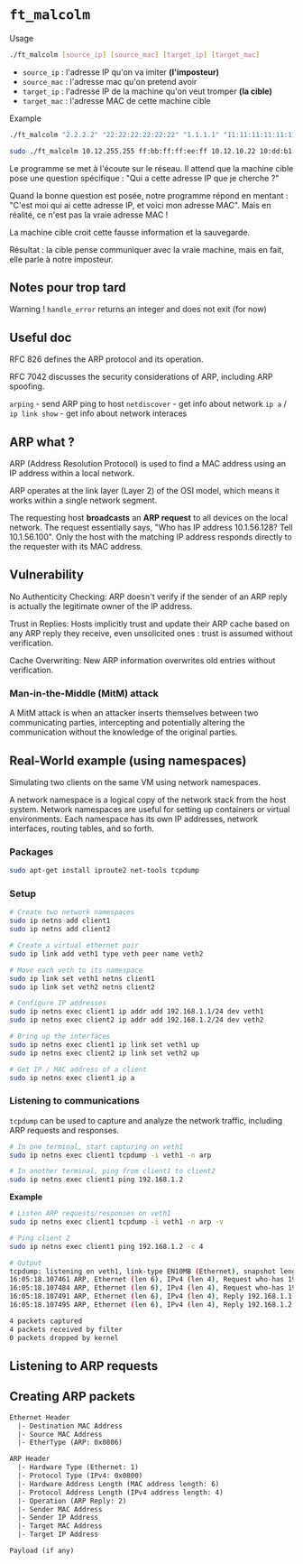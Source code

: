 # `ft_malcolm`

Usage

```sh
./ft_malcolm [source_ip] [source_mac] [target_ip] [target_mac]
```

- `source_ip` : l'adresse IP qu'on va imiter **(l'imposteur)**
- `source_mac` : l'adresse mac qu'on pretend avoir
- `target_ip` : l'adresse IP de la machine qu'on veut tromper **(la cible)**
- `target_mac` : l'adresse MAC de cette machine cible

Example
```sh
./ft_malcolm "2.2.2.2" "22:22:22:22:22:22" "1.1.1.1" "11:11:11:11:11:11"
```

```sh
sudo ./ft_malcolm 10.12.255.255 ff:bb:ff:ff:ee:ff 10.12.10.22 10:dd:b1:ff:ff:ff
```

Le programme se met à l'écoute sur le réseau. Il attend que la machine cible pose une question spécifique : "Qui a cette adresse IP que je cherche ?"

Quand la bonne question est posée, notre programme répond en mentant : "C'est moi qui ai cette adresse IP, et voici mon adresse MAC". Mais en réalité, ce n'est pas la vraie adresse MAC !

La machine cible croit cette fausse information et la sauvegarde.

Résultat : la cible pense communiquer avec la vraie machine, mais en fait, elle parle à notre imposteur.

## Notes pour trop tard

Warning ! `handle_error` returns an integer and does not exit (for now)

## Useful doc

RFC 826 defines the ARP protocol and its operation.

RFC 7042 discusses the security considerations of ARP, including ARP spoofing.

`arping` - send ARP ping to host
`netdiscover` - get info about network
`ip a` / `ip link show` - get info about network interaces

## ARP what ?

ARP (Address Resolution Protocol) is used to find a MAC address using an IP address within a local network.

ARP operates at the link layer (Layer 2) of the OSI model, which means it works within a single network segment.

The requesting host **broadcasts** an **ARP request** to all devices on the local network. The request essentially says, "Who has IP address 10.1.56.128? Tell 10.1.56.100". Only the host with the matching IP address responds directly to the requester with its MAC address.

## Vulnerability 

No Authenticity Checking: ARP doesn't verify if the sender of an ARP reply is actually the legitimate owner of the IP address.

Trust in Replies: Hosts implicitly trust and update their ARP cache based on any ARP reply they receive, even unsolicited ones : trust is assumed without verification.

Cache Overwriting: New ARP information overwrites old entries without verification.

### Man-in-the-Middle (MitM) attack

A MitM attack is when an attacker inserts themselves between two communicating parties, intercepting and potentially altering the communication without the knowledge of the original parties.

## Real-World example (using namespaces)

Simulating two clients on the same VM using network namespaces.

A network namespace is a logical copy of the network stack from the host system. Network namespaces are useful for setting up containers or virtual environments. Each namespace has its own IP addresses, network interfaces, routing tables, and so forth.

### Packages

```sh
sudo apt-get install iproute2 net-tools tcpdump
```

### Setup

```sh
# Create two network namespaces
sudo ip netns add client1
sudo ip netns add client2

# Create a virtual ethernet pair
sudo ip link add veth1 type veth peer name veth2

# Move each veth to its namespace
sudo ip link set veth1 netns client1
sudo ip link set veth2 netns client2

# Configure IP addresses
sudo ip netns exec client1 ip addr add 192.168.1.1/24 dev veth1
sudo ip netns exec client2 ip addr add 192.168.1.2/24 dev veth2

# Bring up the interfaces
sudo ip netns exec client1 ip link set veth1 up
sudo ip netns exec client2 ip link set veth2 up
```

```sh
# Get IP / MAC address of a client
sudo ip netns exec client1 ip a
```

### Listening to communications

`tcpdump` can be used to capture and analyze the network traffic, including ARP requests and responses.

```sh
# In one terminal, start capturing on veth1
sudo ip netns exec client1 tcpdump -i veth1 -n arp

# In another terminal, ping from client1 to client2
sudo ip netns exec client1 ping 192.168.1.2
```

**Example**

```sh
# Listen ARP requests/responses on veth1
sudo ip netns exec client1 tcpdump -i veth1 -n arp -v
```

```sh
# Ping client 2
sudo ip netns exec client1 ping 192.168.1.2 -c 4
```

```sh
# Output
tcpdump: listening on veth1, link-type EN10MB (Ethernet), snapshot length 262144 bytes
16:05:18.107461 ARP, Ethernet (len 6), IPv4 (len 4), Request who-has 192.168.1.2 tell 192.168.1.1, length 28
16:05:18.107484 ARP, Ethernet (len 6), IPv4 (len 4), Request who-has 192.168.1.1 tell 192.168.1.2, length 28
16:05:18.107491 ARP, Ethernet (len 6), IPv4 (len 4), Reply 192.168.1.1 is-at 66:1b:01:8f:79:a5, length 28
16:05:18.107495 ARP, Ethernet (len 6), IPv4 (len 4), Reply 192.168.1.2 is-at 12:63:52:20:d0:f3, length 28

4 packets captured
4 packets received by filter
0 packets dropped by kernel
```

## Listening to ARP requests

## Creating ARP packets

```txt
Ethernet Header
  |- Destination MAC Address
  |- Source MAC Address
  |- EtherType (ARP: 0x0806)

ARP Header
  |- Hardware Type (Ethernet: 1)
  |- Protocol Type (IPv4: 0x0800)
  |- Hardware Address Length (MAC address length: 6)
  |- Protocol Address Length (IPv4 address length: 4)
  |- Operation (ARP Reply: 2)
  |- Sender MAC Address
  |- Sender IP Address
  |- Target MAC Address
  |- Target IP Address

Payload (if any)
```

